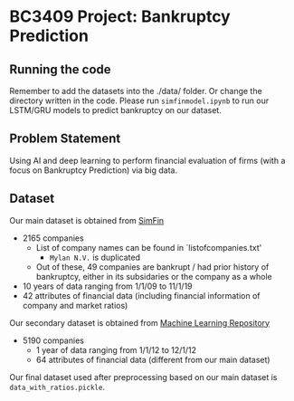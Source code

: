 # BC3409 Project: Bankruptcy Prediction

## Running the code

Remember to add the datasets into the ./data/ folder. Or change the directory written in the code.
Please run `simfinmodel.ipynb` to run our LSTM/GRU models to predict bankruptcy on our dataset.

## Problem Statement

Using AI and deep learning to perform financial evaluation of firms (with a focus on Bankruptcy Prediction) via big data.

## Dataset 

Our main dataset is obtained from [SimFin](https://simfin.com/)
- 2165 companies 
    - List of company names can be found in `listofcompanies.txt'
        - `Mylan N.V.` is duplicated
    - Out of these, 49 companies are bankrupt / had prior history of bankruptcy, either in its subsidaries or the company as a whole
- 10 years of data ranging from 1/1/09 to 11/1/19
- 42 attributes of financial data (including financial information of company and market ratios)

Our secondary dataset is obtained from [Machine Learning Repository](https://archive.ics.uci.edu/ml/datasets/Polish+companies+bankruptcy+data)
- 5190 companies
    - 1 year of data ranging from 1/1/12 to 12/1/12
    - 64 attributes of financial data (different from our main dataset)

Our final dataset used after preprocessing based on our main dataset is `data_with_ratios.pickle`.

